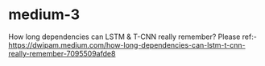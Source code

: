 # medium-3
How long dependencies can LSTM &amp; T-CNN really remember?
Please ref:- https://dwipam.medium.com/how-long-dependencies-can-lstm-t-cnn-really-remember-7095509afde8
